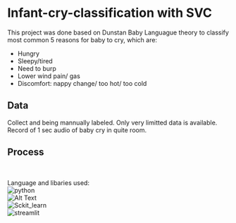 # Infant-cry-classification with SVC 

This project was done based on Dunstan Baby Languague theory to classify most common 5 reasons for baby to cry, which are:
- Hungry
- Sleepy/tired
- Need to burp
- Lower wind pain/ gas
- Discomfort: nappy change/ too hot/ too cold

## Data
Collect and being mannually labeled. Only very limitted data is available.
Record of 1 sec audio of baby cry in quite room.

## Process


<br />




Language and libaries used:    
    ![python](https://upload.wikimedia.org/wikipedia/commons/thumb/c/c3/Python-logo-notext.svg/165px-Python-logo-notext.svg.png) <br />
    ![Alt Text](https://librosa.org/doc/main/_static/librosa_logo_text.svg) <br />
    ![Sckit_learn](https://scikit-learn.org/stable/_static/scikit-learn-logo-small.png) <br />
    ![streamlit](https://streamlit.io/images/brand/streamlit-logo-primary-colormark-lighttext.png)
